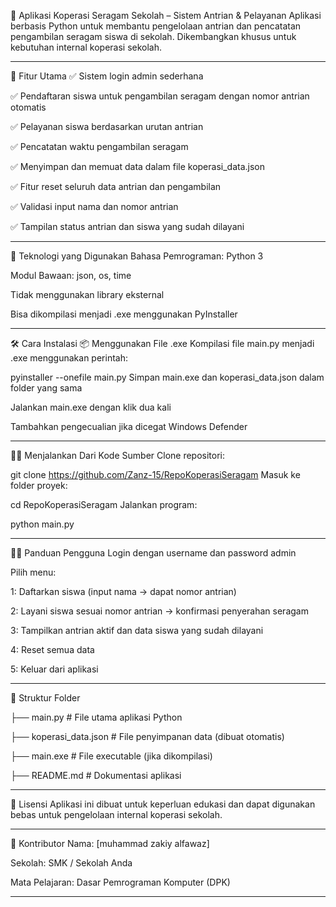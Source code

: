 💼 Aplikasi Koperasi Seragam Sekolah – Sistem Antrian & Pelayanan
Aplikasi berbasis Python untuk membantu pengelolaan antrian dan pencatatan pengambilan seragam siswa di sekolah. Dikembangkan khusus untuk kebutuhan internal koperasi sekolah.

---------------------------------------------------------------------------------------------------------------------------------------------------------------------------------------------------

📌 Fitur Utama
✅ Sistem login admin sederhana

✅ Pendaftaran siswa untuk pengambilan seragam dengan nomor antrian otomatis

✅ Pelayanan siswa berdasarkan urutan antrian

✅ Pencatatan waktu pengambilan seragam

✅ Menyimpan dan memuat data dalam file koperasi_data.json

✅ Fitur reset seluruh data antrian dan pengambilan

✅ Validasi input nama dan nomor antrian

✅ Tampilan status antrian dan siswa yang sudah dilayani

---------------------------------------------------------------------------------------------------------------------------------------------------------------------------------------------------

🧰 Teknologi yang Digunakan
Bahasa Pemrograman: Python 3

Modul Bawaan: json, os, time

Tidak menggunakan library eksternal

Bisa dikompilasi menjadi .exe menggunakan PyInstaller

---------------------------------------------------------------------------------------------------------------------------------------------------------------------------------------------------

🛠️ Cara Instalasi
📦 Menggunakan File .exe
Kompilasi file main.py menjadi .exe menggunakan perintah:

pyinstaller --onefile main.py
Simpan main.exe dan koperasi_data.json dalam folder yang sama

Jalankan main.exe dengan klik dua kali

Tambahkan pengecualian jika dicegat Windows Defender

---------------------------------------------------------------------------------------------------------------------------------------------------------------------------------------------------

🧑‍💻 Menjalankan Dari Kode Sumber
Clone repositori:

git clone https://github.com/Zanz-15/RepoKoperasiSeragam
Masuk ke folder proyek:

cd RepoKoperasiSeragam
Jalankan program:

python main.py

---------------------------------------------------------------------------------------------------------------------------------------------------------------------------------------------------

👨‍🏫 Panduan Pengguna
Login dengan username dan password admin

Pilih menu:

1: Daftarkan siswa (input nama → dapat nomor antrian)

2: Layani siswa sesuai nomor antrian → konfirmasi penyerahan seragam

3: Tampilkan antrian aktif dan data siswa yang sudah dilayani

4: Reset semua data

5: Keluar dari aplikasi

---------------------------------------------------------------------------------------------------------------------------------------------------------------------------------------------------

📁 Struktur Folder

├── main.py              # File utama aplikasi Python

├── koperasi_data.json   # File penyimpanan data (dibuat otomatis)

├── main.exe             # File executable (jika dikompilasi)

├── README.md            # Dokumentasi aplikasi


-------------------------------------------------------------------------------------------------------------------------------------------------------------------------------------------------

📝 Lisensi
Aplikasi ini dibuat untuk keperluan edukasi dan dapat digunakan bebas untuk pengelolaan internal koperasi sekolah.

---------------------------------------------------------------------------------------------------------------------------------------------------------------------------------------------------

🙌 Kontributor
Nama: [muhammad zakiy alfawaz]

Sekolah: SMK / Sekolah Anda

Mata Pelajaran: Dasar Pemrograman Komputer (DPK)

--------------------------------------------------------------------------------------------------------------------------------------------------------------------------------------------------

